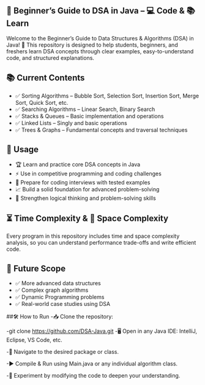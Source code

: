 ## 🚀 Beginner’s Guide to DSA in Java – 💻 Code & 📚 Learn

Welcome to the Beginner’s Guide to Data Structures & Algorithms (DSA) in Java! 🎯
This repository is designed to help students, beginners, and freshers learn DSA concepts through clear examples, easy-to-understand code, and structured explanations.

## 📚 Current Contents
- ✅ Sorting Algorithms – Bubble Sort, Selection Sort, Insertion Sort, Merge Sort, Quick Sort, etc.  
- ✅ Searching Algorithms – Linear Search, Binary Search  
- ✅ Stacks & Queues – Basic implementation and operations  
- ✅ Linked Lists – Singly and basic operations  
- ✅ Trees & Graphs – Fundamental concepts and traversal techniques  

## 🎯 Usage
- 🏆 Learn and practice core DSA concepts in Java  
- ⚡ Use in competitive programming and coding challenges  
- 💼 Prepare for coding interviews with tested examples  
- 📈 Build a solid foundation for advanced problem-solving  
- 🎯 Strengthen logical thinking and problem-solving skills  

## ⏳ Time Complexity & 💾 Space Complexity
Every program in this repository includes time and space complexity analysis, so you can understand performance trade-offs and write efficient code.

## 🔮 Future Scope
- ✅ More advanced data structures  
- ✅ Complex graph algorithms  
- ✅ Dynamic Programming problems  
- ✅ Real-world case studies using DSA


##🛠 How to Run
-📥 Clone the repository:

-git clone https://github.com/DSA-Java.git
-🖥 Open in any Java IDE: IntelliJ, Eclipse, VS Code, etc.

-📂 Navigate to the desired package or class.

-▶ Compile & Run using Main.java or any individual algorithm class.

-🧪 Experiment by modifying the code to deepen your understanding.



